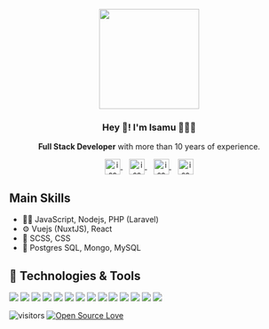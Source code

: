 <p align="center" width="300">
  <img align="center" width="180" src="https://isamu.dev/assets/img/isamudev.svg" />
  <h3 align="center">Hey 👋! I'm Isamu 👨🏻‍💻</h3>
</p>

<p align="center">
  <strong>Full Stack Developer</strong> with more than 10 years of experience.
</p>

<p align="center">
  <a href="https://www.twitter.com/isamudev">
    <img align="center" src="https://isamu.dev/assets/img/icons/twitter-40.png" alt="isamudev" height="28px" width="28px" />
  </a>
  &nbsp;&nbsp;
  <a href="https://www.facebook.com/isamudev">
    <img align="center" src="https://isamu.dev/assets/img/icons/facebook-40.png" alt="isamudev" height="28px" width="28px" />
  </a>
  &nbsp;&nbsp;
  <a href="https://www.instagram.com/isamudev">
    <img align="center" src="https://isamu.dev/assets/img/icons/instagram-40.png" alt="isamudev" height="28px" width="28px" />
  </a>
  &nbsp;&nbsp;
  <a href="https://www.twitch.tv/isamudev">
    <img align="center" src="https://isamu.dev/assets/img/icons/twitch-40.png" alt="isamudev" height="28px" width="28px" />
  </a>
</p>



## Main Skills
- 👨‍💻 JavaScript, Nodejs, PHP (Laravel)
- ⚙️ Vuejs (NuxtJS), React
- 🎨 SCSS, CSS
- 💽 Postgres SQL, Mongo, MySQL

## 🔧 Technologies & Tools

![](https://img.shields.io/badge/OS-M1-informational?style=flat&logo=apple&logoColor=white&color=6aa6f8)
![](https://img.shields.io/badge/OS-Ubuntu-informational?style=flat&logo=ubuntu&logoColor=white&color=6aa6f8)
![](https://img.shields.io/badge/Editor-VS_Code-informational?style=flat&logo=visual-studio-code&logoColor=white&color=6aa6f8)
![](https://img.shields.io/badge/Code-JavaScript-informational?style=flat&logo=javascript&logoColor=white&color=6aa6f8)
![](https://img.shields.io/badge/Code-Vuejs-informational?style=flat&logo=vue.js&logoColor=white&color=6aa6f8)
![](https://img.shields.io/badge/Code-NuxtJS-informational?style=flat&logo=nuxt.js&logoColor=white&color=6aa6f8)
![](https://img.shields.io/badge/Code-Nodejs-informational?style=flat&logo=node.js&logoColor=white&color=6aa6f8)
![](https://img.shields.io/badge/Code-PHP-informational?style=flat&logo=php&logoColor=white&color=6aa6f8)
![](https://img.shields.io/badge/Code-Laravel-informational?style=flat&logo=laravel&logoColor=white&color=6aa6f8)
![](https://img.shields.io/badge/Code-Python-informational?style=flat&logo=python&logoColor=white&color=6aa6f8)
![](https://img.shields.io/badge/Shell-Bash-informational?style=flat&logo=gnu-bash&logoColor=white&color=6aa6f8)
![](https://img.shields.io/badge/DB-PostgreSQL-informational?style=flat&logo=postgresql&logoColor=white&color=6aa6f8)
![](https://img.shields.io/badge/DB-MongoDB-informational?style=flat&logo=mongodb&logoColor=white&color=6aa6f8)
![](https://img.shields.io/badge/Tools-Docker-informational?style=flat&logo=docker&logoColor=white&color=6aa6f8)

![visitors](https://visitor-badge.laobi.icu/badge?page_id=isamudev)
[![Open Source Love](https://badges.frapsoft.com/os/v1/open-source.svg?v=102)](https://github.com/ellerbrock/open-source-badge/)
